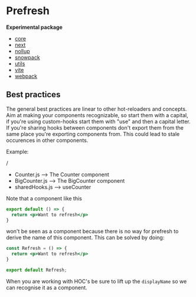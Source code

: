 # Prefresh

**Experimental package**

- [core](https://github.com/JoviDeCroock/prefresh/tree/master/packages/core)
- [next](https://github.com/JoviDeCroock/prefresh/tree/master/packages/next)
- [nollup](https://github.com/JoviDeCroock/prefresh/tree/master/packages/nollup)
- [snowpack](https://github.com/JoviDeCroock/prefresh/tree/master/packages/snowpack)
- [utils](https://github.com/JoviDeCroock/prefresh/tree/master/packages/utils)
- [vite](https://github.com/JoviDeCroock/prefresh/tree/master/packages/vite)
- [webpack](https://github.com/JoviDeCroock/prefresh/tree/master/packages/webpack)

## Best practices

The general best practices are linear to other hot-reloaders and concepts.
Aim at making your components recognizable, so start them with a capital, if you're
using custom-hooks start them with "use" and then a capital letter.
If you're sharing hooks between components don't export them from the same place
you're exporting components from. This could lead to stale occurences in other components.

Example:

/
 - Counter.js --> The Counter component
 - BigCounter.js --> The BigCounter component
 - sharedHooks.js --> useCounter

Note that a component like this

```jsx
export default () => {
  return <p>Want to refresh</p>
}
```

won't be seen as a component because there is no way for prefresh to derive the name
of this component. This can be solved by doing:

```jsx
const Refresh = () => {
  return <p>Want to refresh</p>
}

export default Refresh;
```

When you are working with HOC's be sure to lift up the `displayName` so we can
recognise it as a component.

